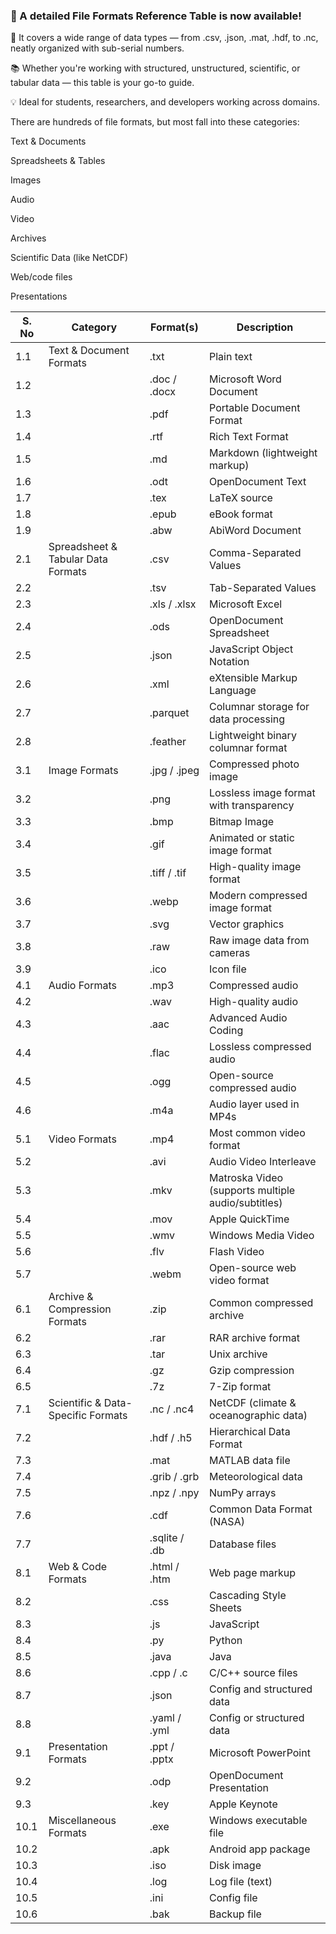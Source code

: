 

### 📁 A detailed File Formats Reference Table is now available!
🔢 It covers a wide range of data types — from .csv, .json, .mat, .hdf, to .nc, neatly organized with sub-serial numbers.

📚 Whether you're working with structured, unstructured, scientific, or tabular data — this table is your go-to guide.

💡 Ideal for students, researchers, and developers working across domains.

There are hundreds of file formats, but most fall into these categories:

Text & Documents

Spreadsheets & Tables

Images

Audio

Video

Archives

Scientific Data (like NetCDF)

Web/code files

Presentations

|   S. No | Category                           | Format(s)     | Description                                        |
|---------|------------------------------------|---------------|----------------------------------------------------|
|     1.1 | Text & Document Formats            | .txt          | Plain text                                         |
|     1.2 |                                    | .doc / .docx  | Microsoft Word Document                            |
|     1.3 |                                    | .pdf          | Portable Document Format                           |
|     1.4 |                                    | .rtf          | Rich Text Format                                   |
|     1.5 |                                    | .md           | Markdown (lightweight markup)                      |
|     1.6 |                                    | .odt          | OpenDocument Text                                  |
|     1.7 |                                    | .tex          | LaTeX source                                       |
|     1.8 |                                    | .epub         | eBook format                                       |
|     1.9 |                                    | .abw          | AbiWord Document                                   |
|     2.1 | Spreadsheet & Tabular Data Formats | .csv          | Comma-Separated Values                             |
|     2.2 |                                    | .tsv          | Tab-Separated Values                               |
|     2.3 |                                    | .xls / .xlsx  | Microsoft Excel                                    |
|     2.4 |                                    | .ods          | OpenDocument Spreadsheet                           |
|     2.5 |                                    | .json         | JavaScript Object Notation                         |
|     2.6 |                                    | .xml          | eXtensible Markup Language                         |
|     2.7 |                                    | .parquet      | Columnar storage for data processing               |
|     2.8 |                                    | .feather      | Lightweight binary columnar format                 |
|     3.1 | Image Formats                      | .jpg / .jpeg  | Compressed photo image                             |
|     3.2 |                                    | .png          | Lossless image format with transparency            |
|     3.3 |                                    | .bmp          | Bitmap Image                                       |
|     3.4 |                                    | .gif          | Animated or static image format                    |
|     3.5 |                                    | .tiff / .tif  | High-quality image format                          |
|     3.6 |                                    | .webp         | Modern compressed image format                     |
|     3.7 |                                    | .svg          | Vector graphics                                    |
|     3.8 |                                    | .raw          | Raw image data from cameras                        |
|     3.9 |                                    | .ico          | Icon file                                          |
|     4.1 | Audio Formats                      | .mp3          | Compressed audio                                   |
|     4.2 |                                    | .wav          | High-quality audio                                 |
|     4.3 |                                    | .aac          | Advanced Audio Coding                              |
|     4.4 |                                    | .flac         | Lossless compressed audio                          |
|     4.5 |                                    | .ogg          | Open-source compressed audio                       |
|     4.6 |                                    | .m4a          | Audio layer used in MP4s                           |
|     5.1 | Video Formats                      | .mp4          | Most common video format                           |
|     5.2 |                                    | .avi          | Audio Video Interleave                             |
|     5.3 |                                    | .mkv          | Matroska Video (supports multiple audio/subtitles) |
|     5.4 |                                    | .mov          | Apple QuickTime                                    |
|     5.5 |                                    | .wmv          | Windows Media Video                                |
|     5.6 |                                    | .flv          | Flash Video                                        |
|     5.7 |                                    | .webm         | Open-source web video format                       |
|     6.1 | Archive & Compression Formats      | .zip          | Common compressed archive                          |
|     6.2 |                                    | .rar          | RAR archive format                                 |
|     6.3 |                                    | .tar          | Unix archive                                       |
|     6.4 |                                    | .gz           | Gzip compression                                   |
|     6.5 |                                    | .7z           | 7-Zip format                                       |
|     7.1 | Scientific & Data-Specific Formats | .nc / .nc4    | NetCDF (climate & oceanographic data)              |
|     7.2 |                                    | .hdf / .h5    | Hierarchical Data Format                           |
|     7.3 |                                    | .mat          | MATLAB data file                                   |
|     7.4 |                                    | .grib / .grb  | Meteorological data                                |
|     7.5 |                                    | .npz / .npy   | NumPy arrays                                       |
|     7.6 |                                    | .cdf          | Common Data Format (NASA)                          |
|     7.7 |                                    | .sqlite / .db | Database files                                     |
|     8.1 | Web & Code Formats                 | .html / .htm  | Web page markup                                    |
|     8.2 |                                    | .css          | Cascading Style Sheets                             |
|     8.3 |                                    | .js           | JavaScript                                         |
|     8.4 |                                    | .py           | Python                                             |
|     8.5 |                                    | .java         | Java                                               |
|     8.6 |                                    | .cpp / .c     | C/C++ source files                                 |
|     8.7 |                                    | .json         | Config and structured data                         |
|     8.8 |                                    | .yaml / .yml  | Config or structured data                          |
|     9.1 | Presentation Formats               | .ppt / .pptx  | Microsoft PowerPoint                               |
|     9.2 |                                    | .odp          | OpenDocument Presentation                          |
|     9.3 |                                    | .key          | Apple Keynote                                      |
|    10.1 | Miscellaneous Formats              | .exe          | Windows executable file                            |
|    10.2 |                                    | .apk          | Android app package                                |
|    10.3 |                                    | .iso          | Disk image                                         |
|    10.4 |                                    | .log          | Log file (text)                                    |
|    10.5 |                                    | .ini          | Config file                                        |
|    10.6 |                                    | .bak          | Backup file                                        |
